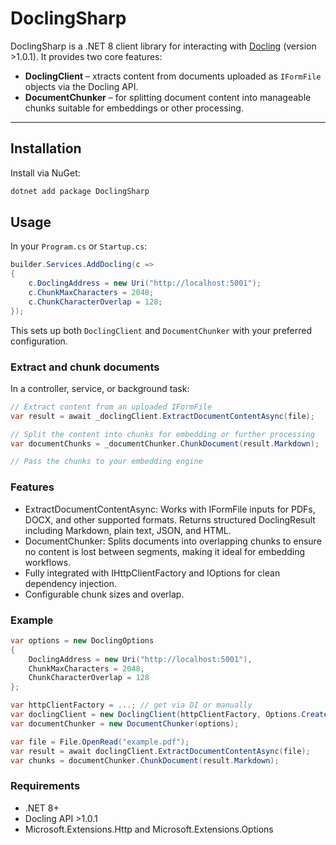 # DoclingSharp

DoclingSharp is a .NET 8 client library for interacting with [Docling](https://github.com/your-docling-repo) (version >1.0.1). It provides two core features:

- **DoclingClient** – xtracts content from documents uploaded as `IFormFile` objects via the Docling API.  
- **DocumentChunker** – for splitting document content into manageable chunks suitable for embeddings or other processing.

---

## Installation

Install via NuGet:

```bash
dotnet add package DoclingSharp
```

## Usage
In your `Program.cs` or `Startup.cs`:

```csharp
builder.Services.AddDocling(c =>
{
    c.DoclingAddress = new Uri("http://localhost:5001");
    c.ChunkMaxCharacters = 2048;
    c.ChunkCharacterOverlap = 128;
});
```
This sets up both `DoclingClient` and `DocumentChunker` with your preferred configuration.

### Extract and chunk documents
In a controller, service, or background task:
```csharp
// Extract content from an uploaded IFormFile
var result = await _doclingClient.ExtractDocumentContentAsync(file);

// Split the content into chunks for embedding or further processing
var documentChunks = _documentChunker.ChunkDocument(result.Markdown);

// Pass the chunks to your embedding engine
```
### Features
- ExtractDocumentContentAsync: Works with IFormFile inputs for PDFs, DOCX, and other supported formats. Returns structured DoclingResult including Markdown, plain text, JSON, and HTML.
- DocumentChunker: Splits documents into overlapping chunks to ensure no content is lost between segments, making it ideal for embedding workflows.
- Fully integrated with IHttpClientFactory and IOptions<T> for clean dependency injection.
- Configurable chunk sizes and overlap.

### Example
```csharp
var options = new DoclingOptions
{
    DoclingAddress = new Uri("http://localhost:5001"),
    ChunkMaxCharacters = 2048,
    ChunkCharacterOverlap = 128
};

var httpClientFactory = ...; // get via DI or manually
var doclingClient = new DoclingClient(httpClientFactory, Options.Create(options));
var documentChunker = new DocumentChunker(options);

var file = File.OpenRead("example.pdf");
var result = await doclingClient.ExtractDocumentContentAsync(file);
var chunks = documentChunker.ChunkDocument(result.Markdown);
```

### Requirements
- .NET 8+
- Docling API >1.0.1
- Microsoft.Extensions.Http and Microsoft.Extensions.Options
